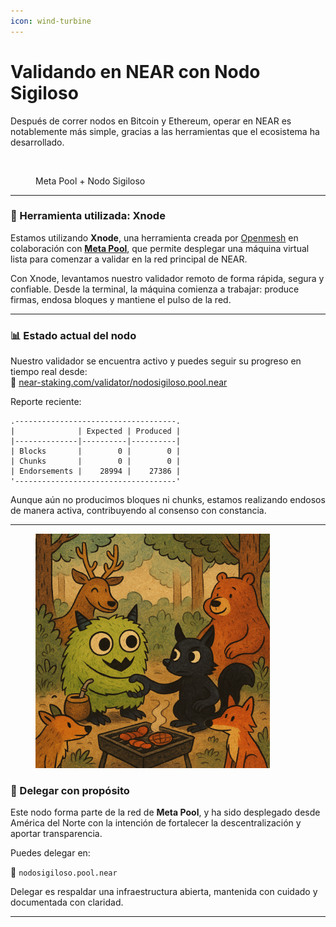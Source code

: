 ```yaml
---
icon: wind-turbine
---
```


# Validando en NEAR con Nodo Sigiloso

Después de correr nodos en Bitcoin y Ethereum, operar en NEAR es notablemente más simple, gracias a las herramientas que el ecosistema ha desarrollado.



<figure><img src="../.gitbook/assets/image (9).png" alt="" width="375"><figcaption><p>Meta Pool + Nodo Sigiloso</p></figcaption></figure>

***

### 🚀 Herramienta utilizada: Xnode

Estamos utilizando **Xnode**, una herramienta creada por [Openmesh](https://www.openmesh.network/Xnodepage) en colaboración con [**Meta Pool**](https://www.metapool.app/), que permite desplegar una máquina virtual lista para comenzar a validar en la red principal de NEAR.

Con Xnode, levantamos nuestro validador remoto de forma rápida, segura y confiable. Desde la terminal, la máquina comienza a trabajar: produce firmas, endosa bloques y mantiene el pulso de la red.

***

### 📊 Estado actual del nodo

Nuestro validador se encuentra activo y puedes seguir su progreso en tiempo real desde:\
🔗 [near-staking.com/validator/nodosigiloso.pool.near](https://near-staking.com/validator/nodosigiloso.pool.near)

Reporte reciente:

```
.------------------------------------.
|              | Expected | Produced |
|--------------|----------|----------|
| Blocks       |        0 |        0 |
| Chunks       |        0 |        0 |
| Endorsements |    28994 |    27386 |
'------------------------------------'
```

Aunque aún no producimos bloques ni chunks, estamos realizando endosos de manera activa, contribuyendo al consenso con constancia.

***

<figure><img src="../.gitbook/assets/image (1) (1) (1) (1) (1).png" alt="" width="375"><figcaption></figcaption></figure>

### 💠 Delegar con propósito

Este nodo forma parte de la red de **Meta Pool**, y ha sido desplegado desde América del Norte con la intención de fortalecer la descentralización y aportar transparencia.

Puedes delegar en:

🔹 `nodosigiloso.pool.near`

Delegar es respaldar una infraestructura abierta, mantenida con cuidado y documentada con claridad.

***
